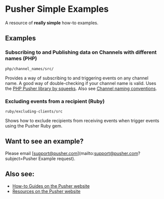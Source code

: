 # Pusher Simple Examples

A resource of **really simple** how-to examples.

## Examples

### Subscribing to and Publishing data on Channels with different names (PHP)

`php/channel_names/src/`

Provides a way of subscribing to and triggering events on any channel name. A good way of double-checking if your channel name is valid. Uses the [PHP Pusher library by squeeks](https://github.com/squeeks/Pusher-PHP). Also see [Channel naming conventions](http://pusher.com/docs/client_api_guide/client_channels#naming-channels).

### Excluding events from a recipient (Ruby)

`ruby/excluding-clients/src`

Shows how to exclude recipients from receiving events when trigger events using the Pusher Ruby gem.

## Want to see an example?

Please email [support@pusher.com](mailto:support@pusher.com?subject=Pusher Example request).

## Also see:

* [How-to Guides on the Pusher website](http://pusher.com/docs/how_do_i)
* [Resources on the Pusher website](http://pusher.com/docs/resources)